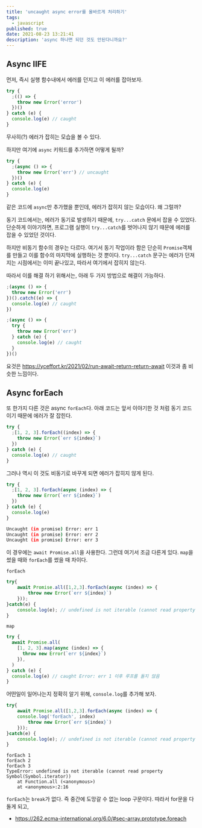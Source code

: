 ```yaml
---
title: 'uncaught async error를 올바르게 처리하기'
tags:
  - javascript
published: true
date: 2021-08-23 13:21:41
description: 'async 하나면 되던 것도 안된다니까요?'
---
```


## Async IIFE

먼저, 즉시 실행 함수내에서 에러를 던지고 이 에러를 잡아보자.

```javascript
try {
  ;(() => {
    throw new Error('error')
  })()
} catch (e) {
  console.log(e) // caught
}
```

무사히(?) 에러가 잡히는 모습을 볼 수 있다.

하지만 여기에 `async` 키워드를 추가하면 어떻게 될까?

```javascript
try {
  ;(async () => {
    throw new Error('err') // uncaught
  })()
} catch (e) {
  console.log(e)
}
```

같은 코드에 `async`만 추가했을 뿐인데, 에러가 잡히지 않는 모습이다. 왜 그럴까?

동기 코드에서는, 에러가 동기로 발생하기 때문에, `try...catch` 문에서 잡을 수 있었다. 단순하게 이야기하면, 프로그램 실행이 `try...catch`를 벗어나지 않기 때문에 에러를 잡을 수 있었던 것이다.

하지만 비동기 함수의 경우는 다르다. 여기서 동기 작업이라 함은 단순히 `Promise`객체를 만들고 이를 함수의 마지막에 실행하는 것 뿐이다. `try...catch` 문구는 에러가 던져지는 시점에서는 이미 끝나있고, 따라서 여기에서 잡히지 않는다.

따라서 이를 해결 하기 위해서는, 아래 두 가지 방법으로 해결이 가능하다.

```javascript
;(async () => {
  throw new Error('err')
})().catch((e) => {
  console.log(e) // caught
})
```

```javascript
;(async () => {
  try {
    throw new Error('err')
  } catch (e) {
    console.log(e) // caught
  }
})()
```

요것은 https://yceffort.kr/2021/02/run-await-return-return-await 이것과 좀 비슷한 느낌이다.

## Async forEach

또 한가지 다른 것은 async `forEach`다. 아래 코드는 앞서 이야기한 것 처럼 동기 코드이기 때문에 에러가 잘 잡힌다.

```javascript
try {
  ;[1, 2, 3].forEach((index) => {
    throw new Error(`err ${index}`)
  })
} catch (e) {
  console.log(e) // caught
}
```

그러나 역시 이 것도 비동기로 바꾸게 되면 에러가 잡히지 않게 된다.

```javascript
try {
  ;[1, 2, 3].forEach(async (index) => {
    throw new Error(`err ${index}`)
  })
} catch (e) {
  console.log(e)
}
```

```bash
Uncaught (in promise) Error: err 1
Uncaught (in promise) Error: err 2
Uncaught (in promise) Error: err 3
```

이 경우에는 `await Promise.all`을 사용한다. 그런데 여기서 조금 다른게 있다. `map`을 썼을 때와 `forEach`를 썼을 때 차이다.

`forEach`

```javascript
try{
	await Promise.all([1,2,3].forEach(async (index) => {
		throw new Error(`err ${index}`)
	}));
}catch(e) {
	console.log(e); // undefined is not iterable (cannot read property Symbol(Symbol.iterator))
}
```

`map`

```javascript
try {
  await Promise.all(
    [1, 2, 3].map(async (index) => {
      throw new Error(`err ${index}`)
    }),
  )
} catch (e) {
  console.log(e) // caught Error: err 1 이후 루프를 돌지 않음
}
```

어떤일이 일어나는지 정확히 알기 위해, `console.log`를 추가해 보자.

```javascript
try{
	await Promise.all([1,2,3].forEach(async (index) => {
    console.log('forEach', index)
		throw new Error(`err ${index}`)
	}));
}catch(e) {
	console.log(e); // undefined is not iterable (cannot read property Symbol(Symbol.iterator))
}
```

```
forEach 1
forEach 2
forEach 3
TypeError: undefined is not iterable (cannot read property Symbol(Symbol.iterator))
    at Function.all (<anonymous>)
    at <anonymous>:2:16
```


`forEach`는 `break`가 없다. 즉 중간에 도망갈 수 없는 loop 구문이다. 따라서 for문을 다 돌게 되고, 

- https://262.ecma-international.org/6.0/#sec-array.prototype.foreach